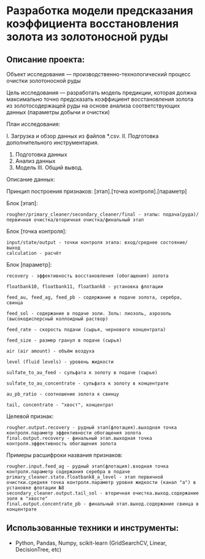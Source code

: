 # Разработка модели предсказания коэффициента восстановления золота из золотоносной руды

## Описание проекта:

Объект исследования — производственно-технологический процесс очистки золотоносной руды

Цель исследования — разработать модель предикции, которая должна максимально точно предсказать коэффициент восстановления золота из золотосодержащей руды на основе анализа соответствующих данных (параметры добычи и очистки)

План исследования:

I. Загрузка и обзор данных из файлов *.csv.
II. Подготовка дополнительного инструментария.
1. Подготовка данных
2. Анализ данных
3. Модель 
III. Общий вывод.

Описание данных:

Принцип построения признаков: [этап].[точка контроля].[параметр]

Блок [этап]:

    rougher/primary_cleaner/secondary_cleaner/final - этапы: подача(руда)/первичная очистка/вторичная очистка/финальный этап

Блок [точка контроля]:

    input/state/output - точки контроля этапа: вход/среднее состояние/выход
    calculation - расчёт

Блок [параметр]:

    recovery - эффективность восстановления (обогащения) золота

    floatbank10, floatbank11, floatbank8 - установка флотации

    feed_au, feed_ag, feed_pb - содержание в подаче золота, серебра, свинца

    feed_sol - содержание в подаче золи. Золь: лиозоль, аэрозоль (высокодисперсный коллоидный раствор)

    feed_rate - скорость подачи (сырья, чернового концентрата)

    feed_size - размер гранул в подаче (сырья)

    air (air amount) - объём воздуха

    level (fluid levels) - уровень жидкости

    sulfate_to_au_feed - сульфата к золоту в подаче (сырье)

    sulfate_to_au_concentrate - сульфата к золоту в концентрате

    au_pb_ratio - соотношение золота к свинцу

    tail, concentrate - "хвост", концентрат

Целевой признак:

    rougher.output.recovery - рудный этап(флотация).выходная точка контроля.параметр эффективности обогащения золота
    final.output.recovery - финальный этап.выходная точка контроля.эффективность обогащения золота

Примеры расшифроки названия признаков:

    rougher.input.feed_ag - рудный этап(флотация).входная точка контроля.параметр содержания серебра в подаче
    primary_cleaner.state.floatbank8_a_level - этап первичной очистки.средняя точка контроля.параметр уровня жидкости (канал "а") в установке флотации №8
    secondary_cleaner.output.tail_sol - вторичная очистка.выход.содержание золя в "хвосте"
    final.output.concentrate_pb - финальный этап.выход.содержание свинца в концентрате


## Использованные техники и инструменты:
- Python, Pandas, Numpy, scikit-learn (GridSearchCV, Linear, DecisionTree, etc)
